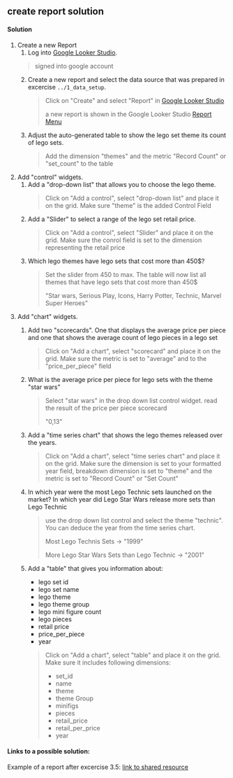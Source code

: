## create report solution

#### Solution

  1. Create a new Report
       1. Log into [Google Looker Studio](https://lookerstudio.google.com/).
        > signed into google account
       2. Create a new report and select the data source that was prepared in excercise `../1_data_setup`.
           > Click on "Create" and select "Report" in [Google Looker Studio](https://lookerstudio.google.com/)
           > 
           > a new report is shown in the Google Looker Studio [Report Menu](https://lookerstudio.google.com/navigation/reporting)
       3. Adjust the auto-generated table to show the lego set theme its count of lego sets.
           > Add the dimension "themes" and the metric "Record Count" or "set_count" to the table
  2. Add "control" widgets.
       1. Add a "drop-down list" that allows you to choose the lego theme.
           > Click on "Add a control", select "drop-down list" and place it on the grid. Make sure "theme" is the added Control Field
       2. Add a "Slider" to select a range of the lego set retail price.
           > Click on "Add a control", select "Slider" and place it on the grid. Make sure the conrol field is set to the dimension representing the retail price
       3. Which lego themes have lego sets that cost more than 450$?
           > Set the slider from 450 to max. The table will now list all themes that have lego sets that cost more than 450$
           >
           > "Star wars, Serious Play, Icons, Harry Potter, Technic, Marvel Super Heroes"
  3. Add "chart" widgets.
       1. Add two "scorecards". One that displays the average price per piece and one that shows the average count of lego pieces in a lego set
           > Click on "Add a chart", select "scorecard" and place it on the grid. Make sure the metric is set to "average" and to the "price_per_piece" field
       2. What is the average price per piece for lego sets with the theme "star wars"
           > Select "star wars" in the drop down list control widget. read the result of the price per piece scorecard
           >
           > "0,13" 
       3. Add a "time series chart" that shows the lego themes released over the years.
           > Click on "Add a chart", select "time series chart" and place it on the grid. Make sure the dimension is set to your formatted year field, breakdown dimension is set to "theme" and the metric is set to "Record Count" or "Set Count"
        4. In which year were the most Lego Technic sets launched on the market? In which year did Lego Star Wars release more sets than Lego Technic
            > use the drop down list control and select the theme "technic". You can deduce the year from the time series chart.
            >
            > Most Lego Technis Sets -> "1999"
            >
            > More Lego Star Wars Sets than Lego Technic -> "2001"
        5. Add a "table" that gives you information about:
            - lego set id
            - lego set name
            - lego theme
            - lego theme group
            - lego mini figure count
            - lego pieces
            - retail price
            - price_per_piece
            - year

            > Click on "Add a chart", select "table" and place it on the grid. Make sure it includes following dimensions:
            > - set_id
            > - name
            > - theme
            > - theme Group
            > - minifigs
            > - pieces
            > - retail_price
            > - retail_per_price
            > - year

#### Links to a possible solution:

Example of a report after excercise 3.5: [link to shared resource](https://lookerstudio.google.com/reporting/bd3ca623-7501-42e3-9d8e-1501228a6988)
